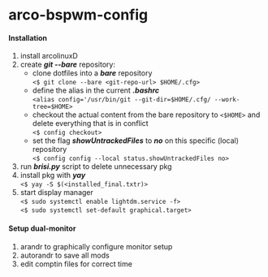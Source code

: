 # arco-bspwm-config


#### Installation

1. install arcolinuxD
2. create ***git --bare*** repository:
    - clone dotfiles into a ***bare*** repository  
    `<$ git clone --bare <git-repo-url> $HOME/.cfg>`
    - define the alias in the current ***.bashrc***  
    `<alias config='/usr/bin/git --git-dir=$HOME/.cfg/ --work-tree=$HOME>`
    - checkout the actual content from the bare repository to `<$HOME>` and delete everything that is in conflict  
    `<$ config checkout>`
    - set the flag ***showUntrackedFiles*** to ***no*** on this specific (local) repository  
    `<$ config config --local status.showUntrackedFiles no>`
3. run ***brisi.py*** script to delete unnecessary pkg
4. install pkg with ***yay***  
`<$ yay -S $(<installed_final.txtr)>`
5. start display manager  
`<$ sudo systemctl enable lightdm.service -f>`  
`<$ sudo systemctl set-default graphical.target>`




#### Setup dual-monitor

1. arandr to graphically configure monitor setup
2. autorandr to save all mods
3. edit comptin files for correct time

